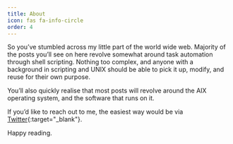 ```yaml
---
title: About
icon: fas fa-info-circle
order: 4
---
```


So you’ve stumbled across my little part of the world wide web. Majority of the posts you’ll see on here revolve somewhat around task automation through shell scripting. Nothing too complex, and anyone with a background in scripting and UNIX should be able to pick it up, modify, and reuse for their own purpose.

You’ll also quickly realise that most posts will revolve around the AIX operating system, and the software that runs on it.

If you’d like to reach out to me, the easiest way would be via [Twitter](https://twitter.com/Kristijan){:target="_blank"}.

Happy reading.
